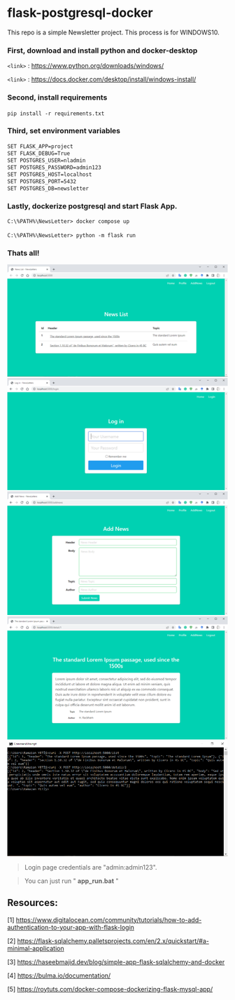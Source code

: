 # flask-postgresql-docker
This repo is a simple Newsletter project. This process is for WINDOWS10.

### First, download and install python and docker-desktop

`<link>` : <https://www.python.org/downloads/windows/>

`<link>` : <https://docs.docker.com/desktop/install/windows-install/>

### Second, install requirements

`pip install -r requirements.txt`

### Third, set environment variables

    SET FLASK_APP=project
    SET FLASK_DEBUG=True
    SET POSTGRES_USER=nladmin
    SET POSTGRES_PASSWORD=admin123
    SET POSTGRES_HOST=localhost
    SET POSTGRES_PORT=5432
    SET POSTGRES_DB=newsletter

### Lastly, dockerize postgresql and start Flask App.

    C:\%PATH%\NewsLetter> docker compose up
  
    C:\%PATH%\NewsLetter> python -m flask run

### Thats all!

![](https://github.com/ryetiss/flask-postgresql-docker/blob/main/img/newsletter1.png)
![](https://github.com/ryetiss/flask-postgresql-docker/blob/main/img/newsletter2.png)
![](https://github.com/ryetiss/flask-postgresql-docker/blob/main/img/newsletter3.png)
![](https://github.com/ryetiss/flask-postgresql-docker/blob/main/img/newsletter4.png)
![](https://github.com/ryetiss/flask-postgresql-docker/blob/main/img/newsletter5.png)

> Login page credentials are "admin:admin123".

> You can just run " **app_run.bat** "

## Resources:

[1] https://www.digitalocean.com/community/tutorials/how-to-add-authentication-to-your-app-with-flask-login

[2] https://flask-sqlalchemy.palletsprojects.com/en/2.x/quickstart/#a-minimal-application

[3] https://haseebmajid.dev/blog/simple-app-flask-sqlalchemy-and-docker

[4] https://bulma.io/documentation/

[5] https://roytuts.com/docker-compose-dockerizing-flask-mysql-app/
